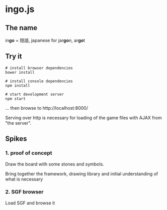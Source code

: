 # ingo.js

## The name

in**go** = 隠語, japanese for jar**go**n, ar**go**t

## Try it

```
# install browser dependencies
bower install

# install console dependencies
npm install

# start development server
npm start
```

... then browse to http://localhost:8000/

Serving over http is necessary for loading of the game files with AJAX from "the server".

## Spikes

### 1. proof of concept

Draw the board with some stones and symbols.

Bring together the framework, drawing library and initial understanding of what is necessary

### 2. SGF browser

Load SGF and browse it
